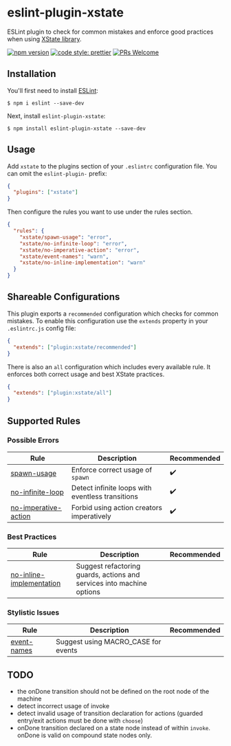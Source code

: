 # eslint-plugin-xstate

ESLint plugin to check for common mistakes and enforce good practices when using [XState library](https://xstate.js.org/).

[![npm version](https://img.shields.io/npm/v/eslint-plugin-xstate)](https://npmjs.com/package/eslint-plugin-xstate)
[![code style: prettier](https://img.shields.io/badge/code_style-prettier-ff69b4.svg)](https://github.com/prettier/prettier)
[![PRs Welcome](https://img.shields.io/badge/PRs-welcome-brightgreen.svg?style=flat-square)](http://makeapullrequest.com)

## Installation

You'll first need to install [ESLint](http://eslint.org):

```
$ npm i eslint --save-dev
```

Next, install `eslint-plugin-xstate`:

```
$ npm install eslint-plugin-xstate --save-dev
```

## Usage

Add `xstate` to the plugins section of your `.eslintrc` configuration file. You can omit the `eslint-plugin-` prefix:

```json
{
  "plugins": ["xstate"]
}
```

Then configure the rules you want to use under the rules section.

```json
{
  "rules": {
    "xstate/spawn-usage": "error",
    "xstate/no-infinite-loop": "error",
    "xstate/no-imperative-action": "error",
    "xstate/event-names": "warn",
    "xstate/no-inline-implementation": "warn"
  }
}
```

## Shareable Configurations

This plugin exports a `recommended` configuration which checks for common mistakes. To enable this configuration use the `extends` property in your `.eslintrc.js` config file:

```json
{
  "extends": ["plugin:xstate/recommended"]
}
```

There is also an `all` configuration which includes every available rule. It enforces both correct usage and best XState practices.

```json
{
  "extends": ["plugin:xstate/all"]
}
```

## Supported Rules

### Possible Errors

| Rule                                                       | Description                                      | Recommended        |
| ---------------------------------------------------------- | ------------------------------------------------ | ------------------ |
| [spawn-usage](docs/rules/spawn-usage.md)                   | Enforce correct usage of `spawn`                 | :heavy_check_mark: |
| [no-infinite-loop](docs/rules/no-infinite-loop.md)         | Detect infinite loops with eventless transitions | :heavy_check_mark: |
| [no-imperative-action](docs/rules/no-imperative-action.md) | Forbid using action creators imperatively        | :heavy_check_mark: |

### Best Practices

| Rule                                                               | Description                                                           | Recommended |
| ------------------------------------------------------------------ | --------------------------------------------------------------------- | ----------- |
| [no-inline-implementation](docs/rules/no-inline-implementation.md) | Suggest refactoring guards, actions and services into machine options |             |

### Stylistic Issues

| Rule                                     | Description                         | Recommended |
| ---------------------------------------- | ----------------------------------- | ----------- |
| [event-names](docs/rules/event-names.md) | Suggest using MACRO_CASE for events |             |

## TODO

- the onDone transition should not be defined on the root node of the machine
- detect incorrect usage of invoke
- detect invalid usage of transition declaration for actions (guarded entry/exit actions must be done with `choose`)
- onDone transition declared on a state node instead of within `invoke`. onDone is valid on compound state nodes only.
